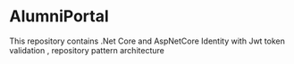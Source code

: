 # AlumniPortal
This repository contains .Net Core and AspNetCore Identity with Jwt token validation , repository pattern architecture
